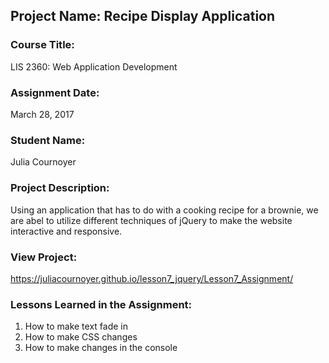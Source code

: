 ## Project Name:  Recipe Display Application

### Course Title:
LIS 2360:  Web Application Development

### Assignment Date:  
March 28, 2017

### Student Name:  
Julia Cournoyer

### Project Description:
Using an application that has to do with a cooking recipe for a brownie, we are abel to utilize different techniques of jQuery to make the website interactive and responsive.

### View Project:
https://juliacournoyer.github.io/lesson7_jquery/Lesson7_Assignment/

### Lessons Learned in the Assignment:
1. How to make text fade in
2. How to make CSS changes
3. How to make changes in the console